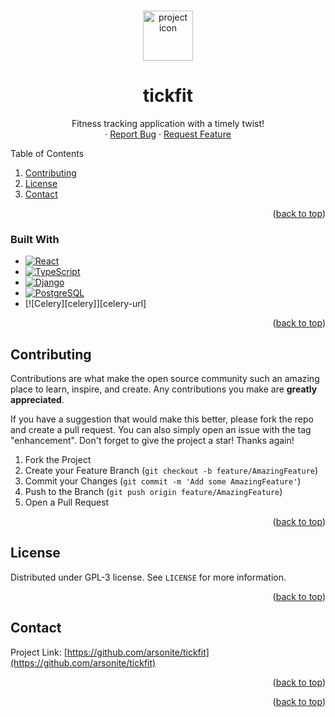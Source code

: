 <a name="readme-top"></a>

<!-- PROJECT LOGO -->
<br />
<div align="center">
  <a href="https://github.com/arsonite/tickfit">
    <img src="files/tickfit-icon.png" alt="project icon" width="80" height="80">
  </a>

<h1 align="center">tickfit</h3>

  <p align="center">
    Fitness tracking application with a timely twist!
    <br />
    ·
    <a href="https://github.com/arsonite/tickfit/issues">Report Bug</a>
    ·
    <a href="https://github.com/arsonite/tickfit/issues">Request Feature</a>
  </p>
</div>

<!-- TABLE OF CONTENTS -->
<summary>Table of Contents</summary>
<ol>
  <li><a href="#contributing">Contributing</a></li>
  <li><a href="#license">License</a></li>
  <li><a href="#contact">Contact</a></li>
</ol>

<p align="right">(<a href="#readme-top">back to top</a>)</p>

### Built With

-   [![React][React.js]][React-url]
-   [![TypeScript][TypeScript]][TypeScript-url]
-   [![Django][django]][django-url]
-   [![PostgreSQL][PostgreSQL]][PostgreSQL-url]
-   [![Celery][celery]][celery-url]

<p align="right">(<a href="#readme-top">back to top</a>)</p>

<!-- CONTRIBUTING -->

## Contributing

Contributions are what make the open source community such an amazing place to learn, inspire, and create. Any contributions you make are **greatly appreciated**.

If you have a suggestion that would make this better, please fork the repo and create a pull request. You can also simply open an issue with the tag "enhancement".
Don't forget to give the project a star! Thanks again!

1. Fork the Project
2. Create your Feature Branch (`git checkout -b feature/AmazingFeature`)
3. Commit your Changes (`git commit -m 'Add some AmazingFeature'`)
4. Push to the Branch (`git push origin feature/AmazingFeature`)
5. Open a Pull Request

<p align="right">(<a href="#readme-top">back to top</a>)</p>

<!-- LICENSE -->

## License

Distributed under GPL-3 license. See `LICENSE` for more information.

<p align="right">(<a href="#readme-top">back to top</a>)</p>

<!-- CONTACT -->

## Contact

Project Link: [https://github.com/arsonite/tickfit](https://github.com/arsonite/tickfit)

<p align="right">(<a href="#readme-top">back to top</a>)</p>

<p align="right">(<a href="#readme-top">back to top</a>)</p>

<!-- MARKDOWN LINKS & IMAGES -->
<!-- https://www.markdownguide.org/basic-syntax/#reference-style-links -->

[product-screenshot]: images/screenshot.png
[React.js]: https://img.shields.io/badge/React-20232A?style=for-the-badge&logo=react&logoColor=61DAFB
[React-url]: https://reactjs.org/
[TypeScript]: https://img.shields.io/badge/TypeScript-20232A?style=for-the-badge&logo=typescript&logoColor=3178C6
[TypeScript-url]: https://www.typescriptlang.org/
[django]: https://img.shields.io/badge/Django-092E20?style=for-the-badge&logo=django&logoColor=EEEEEE
[django-url]: https://www.djangoproject.com/
[PostgreSQL]: https://img.shields.io/badge/PostgreSQL-EEEEEE?style=for-the-badge&logo=postgresql&logoColor=4169E1
[PostgreSQL-url]: https://www.postgresql.org/
